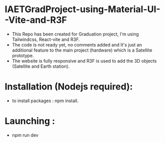 # IAETGradProject-using-Material-UI--Vite-and-R3F
- This Repo has been created for Graduation project, I'm using Tailwindcss, React-vite and R3F.
- The code is not ready yet, no comments added and It's just an additional feature to the main project (hardware) which is a Satellite prototype.
- The website is fully responsive and R3F is used to add the 3D objects (Satellite and Earth station).

# Installation (Nodejs required):
- to install packages : npm install.
# Launching : 
- npm run dev

